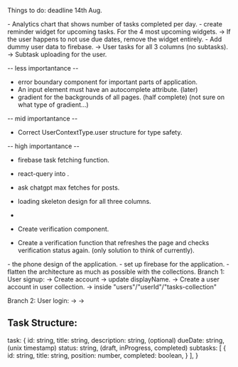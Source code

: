 Things to do: deadline 14th Aug.

<WidgetIdeas>
- Analytics chart that shows number of tasks completed per day.
- create reminder widget for upcoming tasks. For the 4 most upcoming widgets.
  -> If the user happens to not use due dates, remove the widget entirely.
</WidgetIdeas>

<CurrentPlan>
- Add dummy user data to firebase.
  -> User tasks for all 3 columns (no subtasks).
  -> Subtask uploading for the user.

-- less importantance --
- error boundary component for important parts of application.
- An input element must have an autocomplete attribute. (later)
- gradient for the backgrounds of all pages. (half complete) (not sure on what type of gradient...)

-- mid importantance --
- Correct UserContextType.user structure for type safety.

-- high importantance --
- firebase task fetching function.
- react-query into <TasksPage>.
- ask chatgpt max fetches for posts.
- loading skeleton design for all three columns.
-

- Create verification component.
- Create a verification function that refreshes the
  page and checks verification status again. (only solution to think of currently).
</CurrentPlan>

<AppWideIdeas>
- the phone design of the application.
- set up firebase for the application.
- flatten the architecture as much as possible with the collections.
</AppWideIdeas>


<Processes>
Branch 1: User signup:
    -> Create account -> update displayName.
    -> Create a user account in user collection.
    -> inside "users"/"userId"/"tasks-collection"

Branch 2: User login:
    ->
    ->
</Processes>


Task Structure:
--------------
task: {
  id: string,
  title: string,
  description: string, (optional)
  dueDate: string, (unix timestamp)
  status: string, (draft, inProgress, completed)
  subtasks: [
    {
      id: string,
      title: string,
      position: number,
      completed: boolean,
    }
  ],
}
